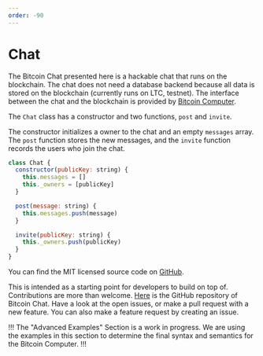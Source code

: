```yaml
---
order: -90
---
```


# Chat

The Bitcoin Chat presented here is a hackable chat that runs on the blockchain. The chat does not need a database backend because all data is stored on the blockchain (currently runs on LTC, testnet). The interface between the chat and the blockchain is provided by [Bitcoin Computer](https://www.bitcoincomputer.io).

The ```Chat``` class has a constructor and two functions, ```post``` and ```invite```.

The constructor initializes a owner to the chat and an empty ```messages``` array. The ```post``` function stores the new messages, and the ```invite``` function records the users who join the chat.

```js
class Chat {
  constructor(publicKey: string) {
    this.messages = []
    this._owners = [publicKey]
  }

  post(message: string) {
    this.messages.push(message)
  }

  invite(publicKey: string) {
    this._owners.push(publicKey)
  }
}
```

You can find the MIT licensed source code on [GitHub](https://github.com/bitcoin-computer/bitcoin-chat/blob/master/public/chat-sc.js). 

This is intended as a starting point for developers to build on top of. Contributions are more than welcome. [Here](https://github.com/bitcoin-computer/bitcoin-chat) is the GitHub repository of Bitcoin Chat. Have a look at the open issues, or make a pull request with a new feature. You can also make a feature request by creating an issue.


!!!
The "Advanced Examples" Section is a work in progress. We are using the examples in this section to determine the final syntax and semantics for the Bitcoin Computer.
!!!